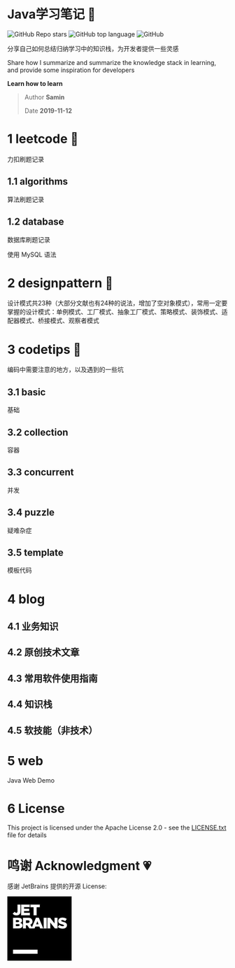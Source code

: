 # Java学习笔记 🚀

![GitHub Repo stars](https://img.shields.io/github/stars/SaminZou/study-prj?style=social)
![GitHub top language](https://img.shields.io/github/languages/top/SaminZou/study-prj)
![GitHub](https://img.shields.io/github/license/SaminZou/study-prj)

分享自己如何总结归纳学习中的知识栈，为开发者提供一些灵感

Share how I summarize and summarize the knowledge stack in learning, and provide some inspiration for developers

**Learn how to learn**

> Author **Samin**
>
> Date **2019-11-12**

# 1 leetcode 📘

力扣刷题记录

## 1.1 algorithms

算法刷题记录

## 1.2 database

数据库刷题记录

使用 MySQL 语法

# 2 designpattern 📗

设计模式共23种（大部分文献也有24种的说法，增加了空对象模式），常用一定要掌握的设计模式：单例模式、工厂模式、抽象工厂模式、策略模式、装饰模式、适配器模式、桥接模式、观察者模式

# 3 codetips 📕

编码中需要注意的地方，以及遇到的一些坑

## 3.1 basic

基础

## 3.2 collection

容器

## 3.3 concurrent

并发

## 3.4 puzzle

疑难杂症

## 3.5 template

模板代码

# 4 blog

## 4.1 业务知识

## 4.2 原创技术文章

## 4.3 常用软件使用指南

## 4.4 知识栈

## 4.5 软技能（非技术）

# 5 web

Java Web Demo

# 6 License

This project is licensed under the Apache License 2.0 - see the [LICENSE.txt](https://github.com/SaminZou/study-prj/blob/master/LICENSE.txt) file for details

# 鸣谢 Acknowledgment 💗

感谢 JetBrains 提供的开源 License:

[![JetBrains](jetbrains.png)](https://www.jetbrains.com)